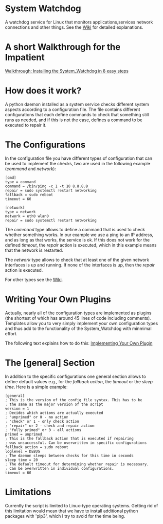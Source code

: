 # System Watchdog
A watchdog service for Linux that monitors applications,services network connections and other things.
See the [Wiki](../../wiki) for detailed explanations.

# A short Walkthrough for the Impatient
[Walkthrough: Installing the System_Watchdog in 8 easy steps](../../wiki/Walkthrough:-Installing-the-System_Watchdog-in-8-easy-steps)

# How does it work?
A python daemon installed as a system service checks different system aspects according to a configuration file. 
The file contains different configurations that each define commands to check that something still runs as needed, 
and if this is not the case, defines a command to be executed to repair it.

# The Configurations
In the configuration file you have different types of configuration that can be used to implement the checks, two are used in
the following example (*command* and *network*):
```
[cmd]
type = command
command = /bin/ping -c 1 -t 10 8.8.8.8
repair = sudo systemctl restart networking
fallback = sudo reboot
timeout = 60

[network]
type = network
network = eth0 wlan0
repair = sudo systemctl restart networking
```
The *command* type allows to define a command that is used to check whether something works.
In our example we use a ping to an IP address, and as long as that works, the service
is ok. If this does not work for the defined *timeout*, the *repair* action is executed,
which in this example means that the network is restarted.

The *network* type allows to check that at least one of the given network interfaces is
up and running. If none of the interfaces is up, then the *repair* action is executed.

For other types see the [Wiki](../../wiki).

# Writing Your Own Plugins
Actually, nearly all of the configuration types are implemented as plugins (the shortest of which has around 45 lines of code including comments). Templates allow you to very simply implement your own configuration types and thus add to the functionality of the System_Watchdog with minmimal effort.

The following text explains how to do this:
[Implementing Your Own Plugin](../../wiki/Walkthrough:-Implementing-Your-Own-Plugin)


# The [general] Section
In addition to the specific configurations one general section allows to define default values e.g., for the
*fallback action*, the *timeout* or the *sleep time*. Here is a simple example:
```
[general]
; This is the version of the config file syntax. This has to be
; the same as the major version of the script
version = 1
; Decides which actions are actually executed
; "unprimed" or 0 - no action
; "check" or 1 - only check action
; "repair" or 2 - check and repair action
; "fully primed" or 3 - all actions
primed = unprimed
; This is the fallback action that is executed if repairing
; was unsuccessful. Can be overwritten in specific configurations
fallback action = sudo reboot
loglevel = DEBUG
; The daemon sleeps between checks for this time in seconds
sleep time = 20
; The default timeout for determining whether repair is necessary.
; Can be overwritten in individual configurations.
timeout = 60
```

# Limitations
Currently the script is limited to Linux-type operating systems. Getting rid of this limitation would mean that we have to install additional python packages with 'pip3', which I try to avoid for the time being.
